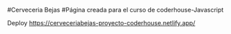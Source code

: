 #Cerveceria Bejas 
#Página creada para el curso de coderhouse-Javascript

Deploy
https://cerveceriabejas-proyecto-coderhouse.netlify.app/
